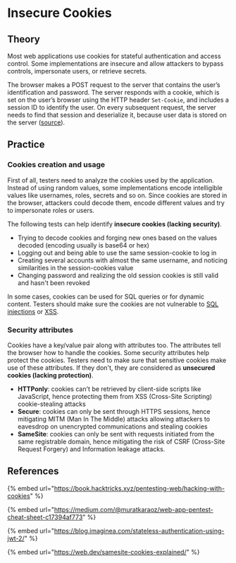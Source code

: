 # Insecure Cookies

## Theory

Most web applications use cookies for stateful authentication and access control. Some implementations are insecure and allow attackers to bypass controls, impersonate users, or retrieve secrets.

The browser makes a POST request to the server that contains the user’s identification and password. The server responds with a cookie, which is set on the user’s browser using the HTTP header `Set-Cookie`, and includes a session ID to identify the user. On every subsequent request, the server needs to find that session and deserialize it, because user data is stored on the server ([source](https://blog.imaginea.com/stateless-authentication-using-jwt-2/)).

## Practice

### Cookies creation and usage

First of all, testers need to analyze the cookies used by the application. Instead of using random values, some implementations encode intelligible values like usernames, roles, secrets and so on. Since cookies are stored in the browser, attackers could decode them, encode different values and try to impersonate roles or users.

The following tests can help identify **insecure cookies (lacking security)**.

* Trying to decode cookies and forging new ones based on the values decoded (encoding usually is base64 or hex)
* Logging out and being able to use the same session-cookie to log in
* Creating several accounts with almost the same username, and noticing similarities in the session-cookies value
* Changing password and realizing the old session cookies is still valid and hasn't been revoked

In some cases, cookies can be used for SQL queries or for dynamic content. Testers should make sure the cookies are not vulnerable to [SQL injections](../../web/inputs/sqli.md) or [XSS](../../web/inputs/xss.md).

### Security attributes

Cookies have a key/value pair along with attributes too. The attributes tell the browser how to handle the cookies. Some security attributes help protect the cookies. Testers need to make sure that sensitive cookies make use of these attributes. If they don't, they are considered as **unsecured cookies (lacking protection)**.

* **HTTPonly**: cookies can't be retrieved by client-side scripts like JavaScript, hence protecting them from XSS (Cross-Site Scripting) cookie-stealing attacks
* **Secure**: cookies can only be sent through HTTPS sessions, hence mitigating MITM (Man In The Middle) attacks allowing attackers to eavesdrop on unencrypted communications and stealing cookies
* **SameSite**: cookies can only be sent with requests initiated from the same registrable domain, hence mitigating the risk of CSRF (Cross-Site Request Forgery) and Information leakage attacks.

## References

{% embed url="https://book.hacktricks.xyz/pentesting-web/hacking-with-cookies" %}

{% embed url="https://medium.com/@muratkaraoz/web-app-pentest-cheat-sheet-c17394af773" %}

{% embed url="https://blog.imaginea.com/stateless-authentication-using-jwt-2/" %}

{% embed url="https://web.dev/samesite-cookies-explained/" %}
